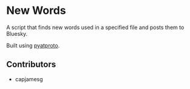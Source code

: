 # New Words

A script that finds new words used in a specified file and posts them to Bluesky.

Built using [pyatproto](https://github.com/capjamesg/pyatproto).

## Contributors

- capjamesg